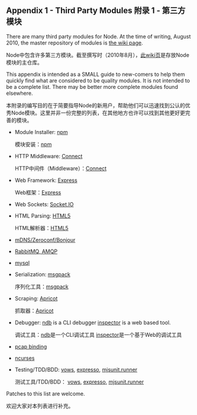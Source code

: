 ## Appendix 1 - Third Party Modules  附录 1 - 第三方模块

There are many third party modules for Node. At the time of writing, August
2010, the master repository of modules is
[the wiki page](http://github.com/ry/node/wiki/modules).

Node中包含许多第三方模块。截至撰写时（2010年8月），[此wiki页](http://github.com/ry/node/wiki/modules)是存放Node模块的主仓库。

This appendix is intended as a SMALL guide to new-comers to help them
quickly find what are considered to be quality modules. It is not intended
to be a complete list.  There may be better more complete modules found
elsewhere.

本附录的编写目的在于简要指导Node的新用户，帮助他们可以迅速找到公认的优秀Node模块。这里并非一份完整的列表，在其他地方也许可以找到其他更好更完善的模块。

- Module Installer: [npm](http://github.com/isaacs/npm)

  模块安装：[npm](http://github.com/isaacs/npm) 

- HTTP Middleware: [Connect](http://github.com/senchalabs/connect)

  HTTP中间件（Middleware）：[Connect](http://github.com/senchalabs/connect)

- Web Framework: [Express](http://github.com/visionmedia/express)

  Web框架：[Express](http://github.com/visionmedia/express)

- Web Sockets: [Socket.IO](http://github.com/LearnBoost/Socket.IO-node)

- HTML Parsing: [HTML5](http://github.com/aredridel/html5)

  HTML解析器：[HTML5](http://github.com/aredridel/html5)

- [mDNS/Zeroconf/Bonjour](http://github.com/agnat/node_mdns)

- [RabbitMQ, AMQP](http://github.com/ry/node-amqp)

- [mysql](http://github.com/felixge/node-mysql)

- Serialization: [msgpack](http://github.com/pgriess/node-msgpack)

  序列化工具：[msgpack](http://github.com/pgriess/node-msgpack)

- Scraping: [Apricot](http://github.com/silentrob/Apricot)

  抓取器：[Apricot](http://github.com/silentrob/Apricot)

- Debugger: [ndb](http://github.com/smtlaissezfaire/ndb) is a CLI debugger
  [inspector](http://github.com/dannycoates/node-inspector) is a web based
  tool.

  调试工具：[ndb](http://github.com/smtlaissezfaire/ndb)是一个CLI调试工具
  [inspector](http://github.com/dannycoates/node-inspector)是一个基于Web的调试工具

- [pcap binding](http://github.com/mranney/node_pcap)

- [ncurses](http://github.com/mscdex/node-ncurses)

- Testing/TDD/BDD: [vows](http://vowsjs.org/),
  [expresso](http://github.com/visionmedia/expresso),
  [mjsunit.runner](http://github.com/tmpvar/mjsunit.runner)

  测试工具/TDD/BDD： [vows](http://vowsjs.org/),
  [expresso](http://github.com/visionmedia/expresso),
  [mjsunit.runner](http://github.com/tmpvar/mjsunit.runner)


Patches to this list are welcome.

欢迎大家对本列表进行补充。